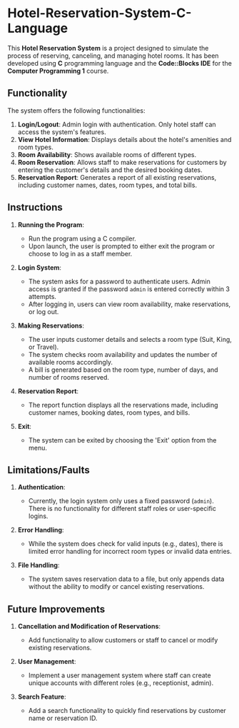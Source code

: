 # Hotel-Reservation-System-C-Language

This **Hotel Reservation System** is a project designed to simulate the process of reserving, canceling, and managing hotel rooms. It has been developed using **C** programming language and the **Code::Blocks IDE** for the **Computer Programming 1** course.

## Functionality
The system offers the following functionalities:
1. **Login/Logout**: Admin login with authentication. Only hotel staff can access the system's features.
2. **View Hotel Information**: Displays details about the hotel's amenities and room types.
3. **Room Availability**: Shows available rooms of different types.
4. **Room Reservation**: Allows staff to make reservations for customers by entering the customer's details and the desired booking dates.
5. **Reservation Report**: Generates a report of all existing reservations, including customer names, dates, room types, and total bills.

## Instructions
1. **Running the Program**: 
   - Run the program using a C compiler.
   - Upon launch, the user is prompted to either exit the program or choose to log in as a staff member.
   
2. **Login System**:
   - The system asks for a password to authenticate users. Admin access is granted if the password `admin` is entered correctly within 3 attempts.
   - After logging in, users can view room availability, make reservations, or log out.

3. **Making Reservations**:
   - The user inputs customer details and selects a room type (Suit, King, or Travel).
   - The system checks room availability and updates the number of available rooms accordingly.
   - A bill is generated based on the room type, number of days, and number of rooms reserved.

4. **Reservation Report**:
   - The report function displays all the reservations made, including customer names, booking dates, room types, and bills.

5. **Exit**: 
   - The system can be exited by choosing the 'Exit' option from the menu.

## Limitations/Faults
1. **Authentication**: 
   - Currently, the login system only uses a fixed password (`admin`). There is no functionality for different staff roles or user-specific logins.
   
2. **Error Handling**: 
   - While the system does check for valid inputs (e.g., dates), there is limited error handling for incorrect room types or invalid data entries.

3. **File Handling**: 
   - The system saves reservation data to a file, but only appends data without the ability to modify or cancel existing reservations.

## Future Improvements
1. **Cancellation and Modification of Reservations**:
   - Add functionality to allow customers or staff to cancel or modify existing reservations.
   
2. **User Management**:
   - Implement a user management system where staff can create unique accounts with different roles (e.g., receptionist, admin).
   
3. **Search Feature**:
   - Add a search functionality to quickly find reservations by customer name or reservation ID.
